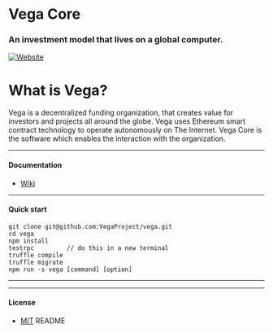 # Vega Core
### An investment model that lives on a global computer.
[![Website](https://cdn-images-1.medium.com/max/119/1*S5uPPLkh3B-03lV482Ddrg@2x.png)](http://www.vega.fund)

# What is Vega?
Vega is a decentralized funding organization, that creates value for investors and projects all around the globe. Vega uses Ethereum smart contract technology to operate autonomously on The Internet. Vega Core is the software which enables the interaction with the organization.

----

#### Documentation
- [Wiki](https://github.com/VegaProject/vega/wiki/)

----

#### Quick start
	git clone git@github.com:VegaProject/vega.git		
	cd vega				
	npm install			
	testrpc			// do this in a new terminal
	truffle compile		
	truffle migrate
	npm run -s vega [command] [option]			

---

---
#### License

- [MIT](https://github.com/VegaProject/vega/blob/master/LICENSE)
README

